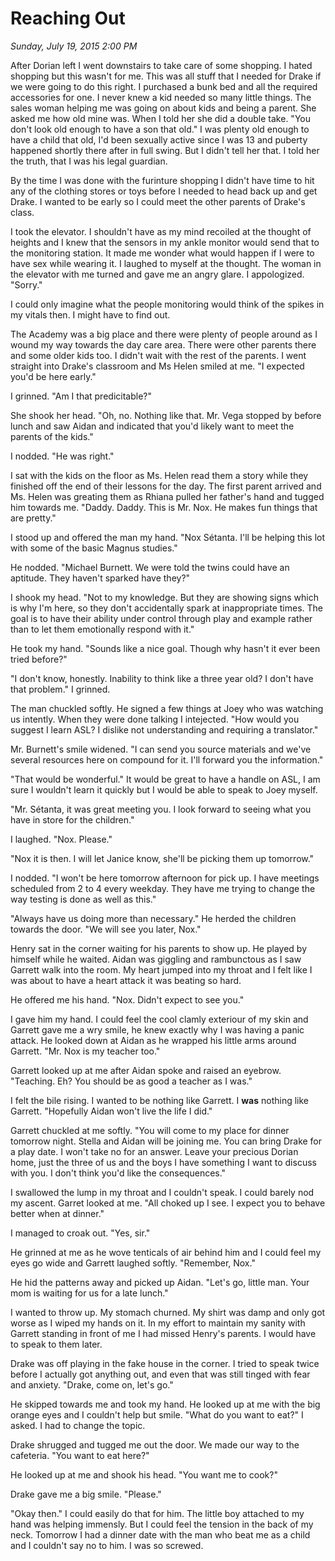 # Reaching Out
_Sunday, July 19, 2015 2:00 PM_

After Dorian left I went downstairs to take care of some shopping.  I hated shopping but this wasn't for me.  This was all stuff that I needed for Drake if we were going to do this right.  I purchased a bunk bed and all the required accessories for one.  I never knew a kid needed so many little things.  The sales woman helping me was going on about kids and being a parent.  She asked me how old mine was.  When I told her she did a double take.  "You don't look old enough to have a son that old."  I was plenty old enough to have a child that old, I'd been sexually active since I was 13 and puberty happened shortly there after in full swing.  But I didn't tell her that.  I told her the truth, that I was his legal guardian.

By the time I was done with the furinture shopping I didn't have time to hit any of the clothing stores or toys before I needed to head back up and get Drake.  I wanted to be early so I could meet the other parents of Drake's class.

I took the elevator.  I shouldn't have as my mind recoiled at the thought of heights and I knew that the sensors in my ankle monitor would send that to the monitoring station.  It made me wonder what would happen if I were to have sex while wearing it.  I laughed to myself at the thought.  The woman in the elevator with me turned and gave me an angry glare.  I appologized.  "Sorry."

I could only imagine what the people monitoring would think of the spikes in my vitals then.  I might have to find out.

The Academy was a big place and there were plenty of people around as I wound my way towards the day care area.  There were other parents there and some older kids too.   I didn't wait with the rest of the parents.  I went straight into Drake's classroom and Ms Helen smiled at me.  "I expected you'd be here early."

I grinned.  "Am I that predicitable?"

She shook her head.  "Oh, no.  Nothing like that.  Mr. Vega stopped by before lunch and saw Aidan and indicated that you'd likely want to meet the parents of the kids."

I nodded.  "He was right."

I sat with the kids on the floor as Ms. Helen read them a story while they finished off the end of their lessons for the day.  The first parent arrived and Ms. Helen was greating them as Rhiana pulled her father's hand and tugged him towards me.  "Daddy.  Daddy.  This is Mr. Nox. He makes fun things that are pretty."

I stood up and offered the man my hand.  "Nox Sétanta.  I'll be helping this lot with some of the basic Magnus studies."

He nodded.  "Michael Burnett.  We were told the twins could have an aptitude.  They haven't sparked have they?"

I shook my head.  "Not to my knowledge.  But they are showing signs which is why I'm here, so they don't accidentally spark at inappropriate times.  The goal is to have their ability under control through play and example rather than to let them emotionally respond with it."

He took my hand.  "Sounds like a nice goal.  Though why hasn't it ever been tried before?"

"I don't know, honestly.  Inability to think like a three year old?  I don't have that problem."  I grinned.

The man chuckled softly.  He signed a few things at Joey who was watching us intently.  When they were done talking I intejected.  "How would you suggest I learn ASL?  I dislike not understanding and requiring a translator."

Mr. Burnett's smile widened.  "I can send you source materials and we've several resources here on compound for it.  I'll forward you the information."

"That would be wonderful."  It would be great to have a handle on ASL, I am sure I wouldn't learn it quickly but I would be able to speak to Joey myself.

"Mr. Sétanta, it was great meeting you.  I look forward to seeing what you have in store for the children."

I laughed. "Nox.  Please."

"Nox it is then.  I will let Janice know, she'll be picking them up tomorrow."

I nodded.  "I won't be here tomorrow afternoon for pick up.  I have meetings scheduled from 2 to 4 every weekday.  They have me trying to change the way testing is done as well as this."

"Always have us doing more than necessary."  He herded the children towards the door.  "We will see you later, Nox."

Henry sat in the corner waiting for his parents to show up.  He played by himself while he waited.  Aidan was giggling and rambunctous as I saw Garrett walk into the room.  My heart jumped into my throat and I felt like I was about to have a heart attack it was beating so hard.

He offered me his hand.  "Nox.  Didn't expect to see you."  

I gave him my hand.  I could feel the cool clamly exteriour of my skin and Garrett gave me a wry smile, he knew exactly why I was having a panic attack.  He looked down at Aidan as he wrapped his little arms around Garrett.  "Mr. Nox is my teacher too."

Garrett looked up at me after Aidan spoke and raised an eyebrow.  "Teaching.  Eh?  You should be as good a teacher as I was."

I felt the bile rising.  I wanted to be nothing like Garrett.  I **was** nothing like Garrett.  "Hopefully Aidan won't live the life I did."  

Garrett chuckled at me softly.  "You will come to my place for dinner tomorrow night.  Stella and Aidan will be joining me.  You can bring Drake for a play date.  I won't take no for an answer.  Leave your precious Dorian home, just the three of us and the boys I have something I want to discuss with you.  I don't think you'd like the consequences."

I swallowed the lump in my throat and I couldn't speak.  I could barely nod my ascent.  Garret looked at me.  "All choked up I see.  I expect you to behave better when at dinner."

I managed to croak out.  "Yes, sir."

He grinned at me as he wove tenticals of air behind him and I could feel my eyes go wide and Garrett laughed softly.  "Remember, Nox."

He hid the patterns away and picked up Aidan.  "Let's go, little man.  Your mom is waiting for us for a late lunch."

I wanted to throw up.  My stomach churned.  My shirt was damp and only got worse as I wiped my hands on it.  In my effort to maintain my sanity with Garrett standing in front of me I had missed Henry's parents.  I would have to speak to them later.  

Drake was off playing in the fake house in the corner.  I tried to speak twice before I actually got anything out, and even that was still tinged with fear and anxiety.  "Drake, come on, let's go."

He skipped towards me and took my hand.  He looked up at me with the big orange eyes and I couldn't help but smile.  "What do you want to eat?"  I asked.  I had to change the topic.

Drake shrugged and tugged me out the door.  We made our way to the cafeteria.  "You want to eat here?"

He looked up at me and shook his head.  "You want me to cook?"

Drake gave me a big smile.  "Please."

"Okay then."  I could easily do that for him.  The little boy attached to my hand was helping immensly.  But I could feel the tension in the back of my neck.  Tomorrow I had a dinner date with the man who beat me as a child and I couldn't say no to him.  I was so screwed.



